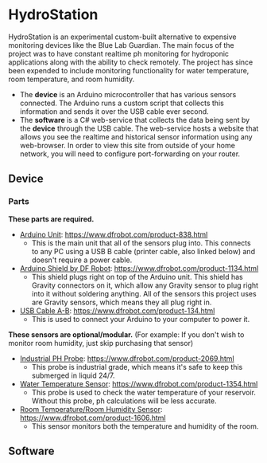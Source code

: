# HydroStation
HydroStation is an experimental custom-built alternative to expensive monitoring devices like the Blue Lab Guardian. The main focus of the project was to have constant realtime ph monitoring for hydroponic applications along with the ability to check remotely. The project has since been expended to include monitoring functionality for water temperature, room temperature, and room humidity.    

 - The **device** is an Arduino microcontroller that has various sensors connected. The Arduino runs a custom script that collects this information and sends it over the USB cable ever second.
 - The **software** is a C# web-service that collects the data being sent by the **device** through the USB cable. The web-service hosts a website that allows you see the realtime and historical sensor information using any web-browser. In order to view this site from outside of your home network, you will need to configure port-forwarding on your router. 
   


## Device
### Parts 
**These parts are required.**
- <ins>Arduino Unit</ins>: https://www.dfrobot.com/product-838.html
  - This is the main unit that all of the sensors plug into. This connects to any PC using a USB B cable (printer cable, also linked below) and doesn't require a power cable. 
- <ins>Arduino Shield by DF Robot</ins>: https://www.dfrobot.com/product-1134.html
  - This shield plugs right on top of the Arduino unit. This shield has Gravity connectors on it, which allow any Gravity sensor to plug right into it without soldering anything. All of the sensors this project uses are Gravity sensors, which means they all plug right in.
- <ins>USB Cable A-B</ins>: https://www.dfrobot.com/product-134.html
  - This is used to connect your Arduino to your computer to power it.

**These sensors are optional/modular.** (For example: If you don't wish to monitor room humidity, just skip purchasing that sensor)
- <ins>Industrial PH Probe</ins>: https://www.dfrobot.com/product-2069.html
  - This probe is industrial grade, which means it's safe to keep this submerged in liquid 24/7.
- <ins>Water Temperature Sensor</ins>: https://www.dfrobot.com/product-1354.html
  - This probe is used to check the water temperature of your reservoir. Without this probe, ph calculations will be less accurate.
- <ins>Room Temperature/Room Humidity Sensor</ins>: https://www.dfrobot.com/product-1606.html
  - This sensor monitors both the temperature and humidity of the room.

## Software